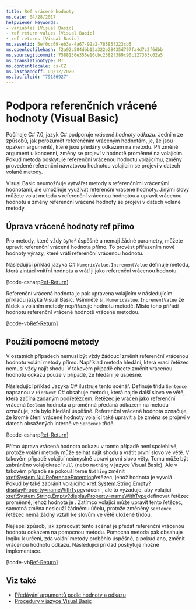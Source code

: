 ```yaml
---
title: Ref vrácené hodnoty
ms.date: 04/28/2017
helpviewer_keywords:
- variables [Visual Basic]
- ref return values [Visual Basic]
- ref returns [Visual Basic]
ms.assetid: 5ef0cc69-eb3a-4a67-92a2-78585f223cb5
ms.openlocfilehash: f2a92c584dbb12a322e28435d797fa4d7c2f6dbb
ms.sourcegitcommit: 7588136e355e10cbc2582f389c90c127363c02a5
ms.translationtype: MT
ms.contentlocale: cs-CZ
ms.lasthandoff: 03/12/2020
ms.locfileid: "79186927"
---
```

# <a name="support-for-reference-return-values-visual-basic"></a>Podpora referenčních vrácené hodnoty (Visual Basic)

Počínaje C# 7.0, jazyk C# podporuje *vrácené hodnoty odkazu*. Jedním ze způsobů, jak porozumět referenčním vráceným hodnotám, je, že jsou opakem argumentů, které jsou předány odkazem na metodu. Při změně argument u koncenní, změny se projeví v hodnotě proměnné na volajícím. Pokud metoda poskytuje referenční vrácenou hodnotu volajícímu, změny provedené referenční návratovou hodnotou volajícím se projeví v datech volané metody.

Visual Basic neumožňuje vytvářet metody s referenčními vrácenými hodnotami, ale umožňuje využívat referenční vrácené hodnoty. Jinými slovy můžete volat metodu s referenční vrácenou hodnotou a upravit vrácenou hodnotu a změny referenční vrácené hodnoty se projeví v datech volané metody.

## <a name="modifying-the-ref-return-value-directly"></a>Úprava vrácené hodnoty ref přímo

Pro metody, které vždy `ByRef` úspěšné a nemají žádné parametry, můžete upravit referenční vrácená hodnota přímo. To provést přiřazením nové hodnoty výrazy, které vrátí referenční vrácenou hodnotu.

Následující příklad jazyka C# `NumericValue.IncrementValue` definuje metodu, která zintácí vnitřní hodnotu a vrátí ji jako referenční vrácenou hodnotu.

[!code-csharp[Ref-Return](../../../../../samples/snippets/visualbasic/programming-guide/language-features/procedures/ref-returns1.cs)]

Referenční vrácená hodnota je pak upravena volajícím v následujícím příkladu jazyka Visual Basic. Všimněte si, `NumericValue.IncrementValue` že řádek s voláním metody nepřiřazuje hodnotu metodě. Místo toho přiřadí hodnotu referenční vrácené hodnotě vrácené metodou.

[!code-vb[Ref-Return](../../../../../samples/snippets/visualbasic/programming-guide/language-features/procedures/use-ref-returns1.vb)]

## <a name="using-a-helper-method"></a>Použití pomocné metody

V ostatních případech nemusí být vždy žádoucí změnit referenční vrácenou hodnotu volání metody přímo. Například metoda hledání, která vrací řetězec nemusí vždy najít shodu. V takovém případě chcete změnit vrácenou hodnotu odkazu pouze v případě, že hledání je úspěšné.

Následující příklad Jazyka C# ilustruje tento scénář. Definuje třídu `Sentence` napsanou v `FindNext` C# obsahuje metodu, která najde další slovo ve větě, která začíná zadaným podřetězcem. Řetězec je vrácen jako referenční vrácená `Boolean` hodnota a proměnná předaná odkazem na metodu označuje, zda bylo hledání úspěšné. Referenční vrácená hodnota označuje, že kromě čtení vrácené hodnoty volající také upravit a že změna se projeví v datech obsažených interně ve `Sentence` třídě.

[!code-csharp[Ref-Return](../../../../../samples/snippets/visualbasic/getting-started/ref-returns.cs)]

Přímo úprava vrácená hodnota odkazu v tomto případě není spolehlivé, protože volání metody může selhat najít shodu a vrátit první slovo ve větě. V takovém případě volající neúmyslně upraví první slovo věty. Tomu může být zabráněno volajícívrací `null` (nebo `Nothing` v jazyce Visual Basic). Ale v takovém případě se pokouší teme `Nothing` změnit <xref:System.NullReferenceException>řetězec, jehož hodnota je vyvolá . Pokud by také zabránit volajícího <xref:System.String.Empty?displayProperty=nameWithType>vrácení , ale to vyžaduje, aby volající <xref:System.String.Empty?displayProperty=nameWithType>definovat řetězec proměnné, jehož hodnota je . Zatímco volající může upravit tento řetězec, samotná změna neslouží žádnému účelu, protože změněný `Sentence` řetězec nemá žádný vztah ke slovům ve větě uložené třídou.

Nejlepší způsob, jak zpracovat tento scénář je předat referenční vrácenou hodnotu odkazem na pomocnou metodu. Pomocná metoda pak obsahuje logiku k určení, zda volání metody proběhlo úspěšně, a pokud ano, změnit vrácenou hodnotu odkazu. Následující příklad poskytuje možné implementace.

[!code-vb[Ref-Return](../../../../../samples/snippets/visualbasic/getting-started/ref-return-helper.vb#1)]

## <a name="see-also"></a>Viz také

- [Předávání argumentů podle hodnoty a odkazu](passing-arguments-by-value-and-by-reference.md)
- [Procedury v jazyce Visual Basic](index.md)
